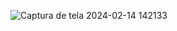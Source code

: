 ![Captura de tela 2024-02-14 142133](https://github.com/GilsonB12/Crud-Simples-Django/assets/70328734/5428745a-8d64-4626-85b6-470bef6eb327)
